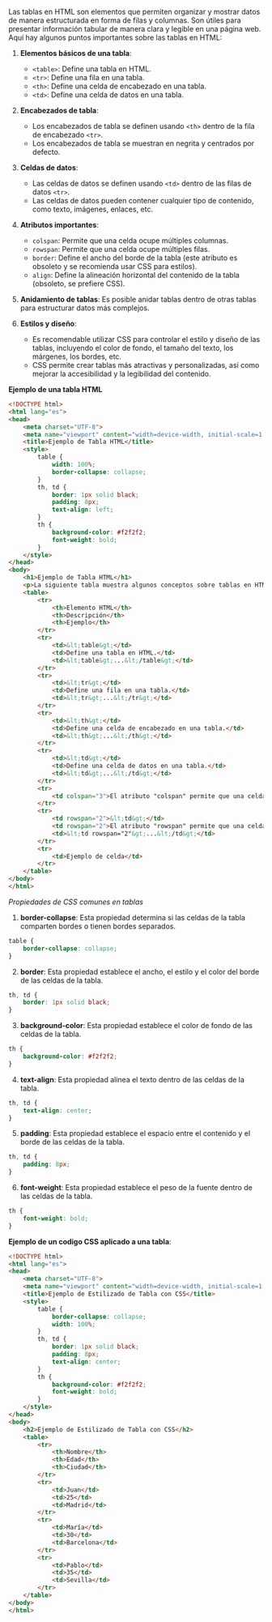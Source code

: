 Las tablas en HTML son elementos que permiten organizar y mostrar datos de manera estructurada en forma de filas y columnas. Son útiles para presentar información tabular de manera clara y legible en una página web. Aquí hay algunos puntos importantes sobre las tablas en HTML:

1. **Elementos básicos de una tabla**: 
   - `<table>`: Define una tabla en HTML.
   - `<tr>`: Define una fila en una tabla.
   - `<th>`: Define una celda de encabezado en una tabla.
   - `<td>`: Define una celda de datos en una tabla.

2. **Encabezados de tabla**:
   - Los encabezados de tabla se definen usando `<th>` dentro de la fila de encabezado `<tr>`.
   - Los encabezados de tabla se muestran en negrita y centrados por defecto.

3. **Celdas de datos**:
   - Las celdas de datos se definen usando `<td>` dentro de las filas de datos `<tr>`.
   - Las celdas de datos pueden contener cualquier tipo de contenido, como texto, imágenes, enlaces, etc.

4. **Atributos importantes**:
   - `colspan`: Permite que una celda ocupe múltiples columnas.
   - `rowspan`: Permite que una celda ocupe múltiples filas.
   - `border`: Define el ancho del borde de la tabla (este atributo es obsoleto y se recomienda usar CSS para estilos).
   - `align`: Define la alineación horizontal del contenido de la tabla (obsoleto, se prefiere CSS).

5. **Anidamiento de tablas**: Es posible anidar tablas dentro de otras tablas para estructurar datos más complejos.

6. **Estilos y diseño**:
   - Es recomendable utilizar CSS para controlar el estilo y diseño de las tablas, incluyendo el color de fondo, el tamaño del texto, los márgenes, los bordes, etc.
   - CSS permite crear tablas más atractivas y personalizadas, así como mejorar la accesibilidad y la legibilidad del contenido.
  
**Ejemplo de una tabla HTML**

```html
<!DOCTYPE html>
<html lang="es">
<head>
    <meta charset="UTF-8">
    <meta name="viewport" content="width=device-width, initial-scale=1.0">
    <title>Ejemplo de Tabla HTML</title>
    <style>
        table {
            width: 100%;
            border-collapse: collapse;
        }
        th, td {
            border: 1px solid black;
            padding: 8px;
            text-align: left;
        }
        th {
            background-color: #f2f2f2;
            font-weight: bold;
        }
    </style>
</head>
<body>
    <h1>Ejemplo de Tabla HTML</h1>
    <p>La siguiente tabla muestra algunos conceptos sobre tablas en HTML:</p>
    <table>
        <tr>
            <th>Elemento HTML</th>
            <th>Descripción</th>
            <th>Ejemplo</th>
        </tr>
        <tr>
            <td>&lt;table&gt;</td>
            <td>Define una tabla en HTML.</td>
            <td>&lt;table&gt;...&lt;/table&gt;</td>
        </tr>
        <tr>
            <td>&lt;tr&gt;</td>
            <td>Define una fila en una tabla.</td>
            <td>&lt;tr&gt;...&lt;/tr&gt;</td>
        </tr>
        <tr>
            <td>&lt;th&gt;</td>
            <td>Define una celda de encabezado en una tabla.</td>
            <td>&lt;th&gt;...&lt;/th&gt;</td>
        </tr>
        <tr>
            <td>&lt;td&gt;</td>
            <td>Define una celda de datos en una tabla.</td>
            <td>&lt;td&gt;...&lt;/td&gt;</td>
        </tr>
        <tr>
            <td colspan="3">El atributo "colspan" permite que una celda ocupe múltiples columnas.</td>
        </tr>
        <tr>
            <td rowspan="2">&lt;td&gt;</td>
            <td rowspan="2">El atributo "rowspan" permite que una celda ocupe múltiples filas.</td>
            <td>&lt;td rowspan="2"&gt;...&lt;/td&gt;</td>
        </tr>
        <tr>
            <td>Ejemplo de celda</td>
        </tr>
    </table>
</body>
</html>
```
*Propiedades de CSS comunes en tablas*

1. **border-collapse**: Esta propiedad determina si las celdas de la tabla comparten bordes o tienen bordes separados.

```css
table {
    border-collapse: collapse;
}
```

2. **border**: Esta propiedad establece el ancho, el estilo y el color del borde de las celdas de la tabla.

```css
th, td {
    border: 1px solid black;
}
```

3. **background-color**: Esta propiedad establece el color de fondo de las celdas de la tabla.

```css
th {
    background-color: #f2f2f2;
}
```

4. **text-align**: Esta propiedad alinea el texto dentro de las celdas de la tabla.

```css
th, td {
    text-align: center;
}
```

5. **padding**: Esta propiedad establece el espacio entre el contenido y el borde de las celdas de la tabla.

```css
th, td {
    padding: 8px;
}
```

6. **font-weight**: Esta propiedad establece el peso de la fuente dentro de las celdas de la tabla.

```css
th {
    font-weight: bold;
}
```

**Ejemplo de un codigo CSS aplicado a una tabla**:

```html
<!DOCTYPE html>
<html lang="es">
<head>
    <meta charset="UTF-8">
    <meta name="viewport" content="width=device-width, initial-scale=1.0">
    <title>Ejemplo de Estilizado de Tabla con CSS</title>
    <style>
        table {
            border-collapse: collapse;
            width: 100%;
        }
        th, td {
            border: 1px solid black;
            padding: 8px;
            text-align: center;
        }
        th {
            background-color: #f2f2f2;
            font-weight: bold;
        }
    </style>
</head>
<body>
    <h2>Ejemplo de Estilizado de Tabla con CSS</h2>
    <table>
        <tr>
            <th>Nombre</th>
            <th>Edad</th>
            <th>Ciudad</th>
        </tr>
        <tr>
            <td>Juan</td>
            <td>25</td>
            <td>Madrid</td>
        </tr>
        <tr>
            <td>María</td>
            <td>30</td>
            <td>Barcelona</td>
        </tr>
        <tr>
            <td>Pablo</td>
            <td>35</td>
            <td>Sevilla</td>
        </tr>
    </table>
</body>
</html>
```
